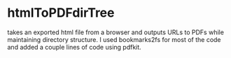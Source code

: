 # htmlToPDFdirTree
takes an exported html file from a browser and outputs URLs to PDFs while maintaining directory structure.
I used bookmarks2fs for most of the code and added a couple lines of code using pdfkit.

